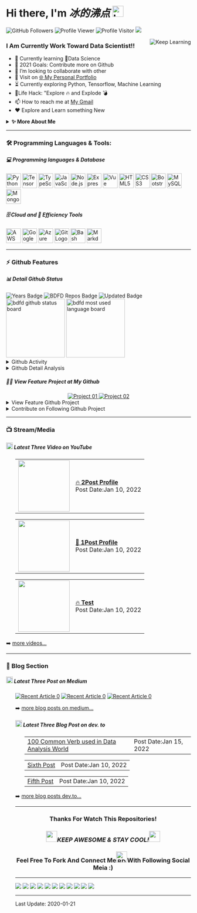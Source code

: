 <!--
 * @Author: BDFD
 * @Date: 2022-01-06 17:50:38
 * @LastEditTime: 2022-02-10 13:07:58
 * @LastEditors: BDFD
 * @Description:
 * @FilePath: \bdfd\README.md
-->

# Hi there, I'm <i>冰的沸点</i> <img height=30 src="https://cdn.jsdelivr.net/gh/bdfd/Personal_Image_Repo/4.Stamp/BDFD_Stamp.png" alt="bdfd" />

<p align="left">
  <img src="https://img.shields.io/github/followers/bdfd?label=Follow%20Me&logo=github" alt="GitHub Followers" />
  <img src="https://komarev.com/ghpvc/?username=bdfd&label=Profile%20views&color=0e75b6&style=flat" alt="Profile Viewer" />
  <img src="https://visitor-badge.glitch.me/badge?page_id=bdfd.bdfd" alt="Profile Visitor"/>
  <a href="https://dc-personal-portfolio.herokuapp.com/" target="_blank">  
    <img src="https://cdn.jsdelivr.net/gh/bdfd/Personal_Image_Repo/4.Stamp/Personal_Website.svg" />
  </a>
</p>

<img align="right" alt="Keep Learning" src="https://cdn.jsdelivr.net/gh/bdfd/Personal_Image_Repo/8.Cool-Animation/Keep_Coding.gif"/>

### I Am Currently Work Toward Data Scientist!!

- 🔭 Currently learning 🤣Data Science
- 🥅 2021 Goals: Contribute more on Github
- 👯 I’m looking to collaborate with other
- 📄 Visit on [🌐 My Personal Portfolio][website]
- ⏳ Currently exploring Python, Tensorflow, Machine Learning
- 🎯Life Hack: "Explore 🔥 and Explode 💣
- 📫 How to reach me at [My Gmail][gmail]
- ❤️ Explore and Learn something New

<details>
  <summary><b>✨ More About Me</b></summary>
  <br/>
I am a BI Developer and self-teach Software Developer with 3+ years of experience.

And yet describe more here later on... Keep it update :D

</details>

---

### 🛠️ Programming Languages & Tools:

##### 💻 Programming languages & Database

<p>
  <img height=40 alt="Python Logo" src="https://cdn.jsdelivr.net/gh/bdfd/Personal_Image_Repo/7.Color-Icon/Programming_Language/python.png" />
  <img height=40 alt="TensorFlow Logo" src="https://cdn.jsdelivr.net/gh/bdfd/Personal_Image_Repo/7.Color-Icon/Framework/tensorflow.png" />
  <img height=40 alt="TypeScript Logo" src="https://cdn.jsdelivr.net/gh/bdfd/Personal_Image_Repo/7.Color-Icon/Programming_Language/typescript.png" />
  <img height=40 alt="JavaScript Logo" src="https://cdn.jsdelivr.net/gh/bdfd/Personal_Image_Repo/7.Color-Icon/Programming_Language/javascript.png" />
  <img height=40 alt="Node.js Logo" src="https://cdn.jsdelivr.net/gh/bdfd/Personal_Image_Repo/7.Color-Icon/Programming_Language/nodejs.png" />
  <img height=40 alt="Express Logo" src="https://cdn.jsdelivr.net/gh/bdfd/Personal_Image_Repo/7.Color-Icon/Framework/express.png" />
  <img height=40 alt="Vue Logo" src="https://cdn.jsdelivr.net/gh/bdfd/Personal_Image_Repo/7.Color-Icon/Programming_Language/vue.png" />
  <img height=40 alt="HTML5 Logo" src="https://cdn.jsdelivr.net/gh/bdfd/Personal_Image_Repo/7.Color-Icon/Programming_Language/html.png" />
  <img height=40 alt="CSS3 Logo" src="https://cdn.jsdelivr.net/gh/bdfd/Personal_Image_Repo/7.Color-Icon/Programming_Language/css.png" />
  <img height=40 alt="Bootstrap Logo" src="https://cdn.jsdelivr.net/gh/bdfd/Personal_Image_Repo/7.Color-Icon/Framework/bootstrap.png" />
  <img height=40 alt="MySQL Logo" src="https://cdn.jsdelivr.net/gh/bdfd/Personal_Image_Repo/7.Color-Icon/Database/mysql.png" />
  <img height=40 alt="MongoDB Logo" src="https://cdn.jsdelivr.net/gh/bdfd/Personal_Image_Repo/7.Color-Icon/Database/mongodb.png" />
</p>

##### 🗄️ Cloud and 🧰 Efficiency Tools

<p>
  <img height=40 alt="AWS Cloud Logo" src="https://cdn.jsdelivr.net/gh/bdfd/Personal_Image_Repo/7.Color-Icon/Cloud_Tech/aws.png" />
  <img height=40 alt="Google Cloud Logo" src="https://cdn.jsdelivr.net/gh/bdfd/Personal_Image_Repo/7.Color-Icon/Cloud_Tech/gcp.png" />
  <img height=40 alt="Azure Cloud Logo" src="https://cdn.jsdelivr.net/gh/bdfd/Personal_Image_Repo/7.Color-Icon/Cloud_Tech/azure.png" />
  <img height=40 alt="Git Logo" src="https://cdn.jsdelivr.net/gh/bdfd/Personal_Image_Repo/7.Color-Icon/Common_Tool/git.png" />
  <img height=40 alt="Bash Logo" src="https://cdn.jsdelivr.net/gh/bdfd/Personal_Image_Repo/7.Color-Icon/Common_Tool/bash.png" />
  <img height=40 alt="Markdown Logo" src="https://cdn.jsdelivr.net/gh/bdfd/Personal_Image_Repo/7.Color-Icon/Common_Tool/markdown.png" />
</p>

---

### ⚡ Github Features

##### 📊 Detail Github Status

<div>
  <img src="https://badges.pufler.dev/years/bdfd" alt="Years Badge"  /> 
  <img src="https://badges.pufler.dev/repos/bdfd" alt="BDFD Repos Badge"  /> 
  <img src="https://badges.pufler.dev/commits/monthly/bdfd" alt="Updated
   Badge"  /> 
   <!--Ref Link(badge):https://pufler.dev/git-badges/-->
</div>
<div>
    <img height=160 src="https://github-readme-stats.vercel.app/api?username=bdfd&show_icons=true&theme=tokyonight" alt="bdfd github status board"  />
    <img height=160 alt="bdfd most used language board" src="https://github-readme-streak-stats.herokuapp.com/?user=bdfd&theme=react&border=61dafb&hide_border=true" />
<div>

<details>
  <summary>Github Activity</summary>
<!--START_SECTION:activity-->

<!--END_SECTION:activity-->
</details>
<details>
  <summary>Github Detail Analysis</summary>

[![top-lang](https://github-readme-stats.vercel.app/api/top-langs/?username=bdfd&title_color=61dafb&text_color=ffffff&icon_color=61dafb&bg_color=20232a&langs_count=8&layout=compact&border_color=61dafb&hide_border=true)](https://github.com/bdfd)

[![trophy](https://github-profile-trophy.vercel.app/?username=bdfd&theme=nord&column=7)](https://github.com/bdfd)

[![contribution-record](https://activity-graph.herokuapp.com/graph?username=bdfd&theme=react-dark&bg_color=20232a&hide_border=true)](https://github.com/bdfd)

<!--START_SECTION:waka-->
![Code Time](http://img.shields.io/badge/Code%20Time-0%20secs-blue)

**I'm an Early 🐤** 

```text
🌞 Morning    239 commits    ███░░░░░░░░░░░░░░░░░░░░░░   14.48% 
🌆 Daytime    928 commits    ██████████████░░░░░░░░░░░   56.24% 
🌃 Evening    356 commits    █████░░░░░░░░░░░░░░░░░░░░   21.58% 
🌙 Night      127 commits    ██░░░░░░░░░░░░░░░░░░░░░░░   7.7%

```
📅 **I'm Most Productive on Thursday** 

```text
Monday       215 commits    ███░░░░░░░░░░░░░░░░░░░░░░   13.03% 
Tuesday      239 commits    ███░░░░░░░░░░░░░░░░░░░░░░   14.48% 
Wednesday    295 commits    ████░░░░░░░░░░░░░░░░░░░░░   17.88% 
Thursday     350 commits    █████░░░░░░░░░░░░░░░░░░░░   21.21% 
Friday       274 commits    ████░░░░░░░░░░░░░░░░░░░░░   16.61% 
Saturday     156 commits    ██░░░░░░░░░░░░░░░░░░░░░░░   9.45% 
Sunday       121 commits    █░░░░░░░░░░░░░░░░░░░░░░░░   7.33%

```


📊 **This Week I Spent My Time On** 

```text
⌚︎ Time Zone: America/Toronto

💬 Programming Languages: 
No Activity Tracked This Week

🔥 Editors: 
No Activity Tracked This Week

🐱‍💻 Projects: 
No Activity Tracked This Week

💻 Operating System: 
No Activity Tracked This Week

```

**I Mostly Code in JavaScript** 

```text
JavaScript               13 repos            ███████░░░░░░░░░░░░░░░░░░   30.23% 
Jupyter Notebook         12 repos            ███████░░░░░░░░░░░░░░░░░░   27.91% 
HTML                     9 repos             █████░░░░░░░░░░░░░░░░░░░░   20.93% 
Python                   5 repos             ███░░░░░░░░░░░░░░░░░░░░░░   11.63% 
TypeScript               2 repos             █░░░░░░░░░░░░░░░░░░░░░░░░   4.65%

```



 Last Updated on 06/06/2022 00:37:10 UTC
<!--END_SECTION:waka-->

## </details>

##### 👩‍💻 View Feature Project at My Github

<div align="center">
  <a href="https://github.com/bdfd/Data_Science_Cheat_Sheet">
    <img alt="Project 01" src="https://github-readme-stats.vercel.app/api/pin/?username=bdfd&repo=Data_Science_Cheat_Sheet&show_icons=true&line_height=27&title_color=6aa6f8&text_color=8a919a&icon_color=6aa6f8&bg_color=22272e" />
  </a>
  <a href="https://github.com/bdfd/Awesome_SQL_Interview_Killer">
    <img alt="Project 02" src="https://github-readme-stats.vercel.app/api/pin/?username=bdfd&repo=Awesome_SQL_Question_Collector&show_icons=true&line_height=27&title_color=6aa6f8&text_color=8a919a&icon_color=6aa6f8&bg_color=22272e" />
  </a>
</div>
<details>
  <summary>View Feature Github Project</summary>
    <a href="https://github.com/bdfd/Awesome-Icon-Collector">
      <img alt="Repo 4.2" src="https://github-readme-stats.vercel.app/api/pin/?username=bdfd&repo=Awesome-Icon-Collector&show_icons=true&line_height=27&title_color=6aa6f8&text_color=8a919a&icon_color=6aa6f8&bg_color=22272e" />
    </a>
    <a href="https://github.com/bdfd/Jupyter_Notebook_PlayGround">
      <img alt="Repo 4.2" src="https://github-readme-stats.vercel.app/api/pin/?username=bdfd&repo=Jupyter_Notebook_PlayGround&show_icons=true&line_height=27&title_color=6aa6f8&text_color=8a919a&icon_color=6aa6f8&bg_color=22272e" />
    </a>
    <a href="https://github.com/bdfd/Resume_Blog_Template-Project01-">
      <img alt="Repo 4.3" src="https://github-readme-stats.vercel.app/api/pin/?username=bdfd&repo=Resume_Blog_Template-Project01-&show_icons=true&line_height=27&title_color=6aa6f8&text_color=8a919a&icon_color=6aa6f8&bg_color=22272e" />
    </a>
    <a href="https://github.com/bdfd/Python_Zero2Hero_DS">
      <img alt="Repo 4.5" src="https://github-readme-stats.vercel.app/api/pin/?username=bdfd&repo=4.5_Python-Zero2Hero-DS&show_icons=true&line_height=27&title_color=6aa6f8&text_color=8a919a&icon_color=6aa6f8&bg_color=22272e" />
    </a>
    <!-- <a href="https://github.com/bdfd/3.9_Coursera_IBM-Data-Analyst-Professional-Certificate">
      <img alt="Repo 3.9" src="https://github-readme-stats.vercel.app/api/pin/?username=bdfd&repo=3.9_Coursera_IBM-Data-Analyst-Professional-Certificate&show_icons=true&line_height=27&title_color=6aa6f8&text_color=8a919a&icon_color=6aa6f8&bg_color=22272e" />
    </a>
    <a href="https://github.com/bdfd/3.10_Coursera_Google-Data-Analytics-Professional-Certificate">
      <img alt="Repo 3.10" src="https://github-readme-stats.vercel.app/api/pin/?username=bdfd&repo=3.10_Coursera_Google-Data-Analytics-Professional-Certificate&show_icons=true&line_height=27&title_color=6aa6f8&text_color=8a919a&icon_color=6aa6f8&bg_color=22272e" />
    </a> -->
</details>
<details>
  <summary>Contribute on Following Github Project</summary>
</details>

---

### 📺 Stream/Media

##### <img height=18 src="https://cdn.jsdelivr.net/gh/bdfd/Personal_Image_Repo/7.Color-Icon/Social_Media_Shields/YouTube.svg" /> Latest Three Video on YouTube

<div style="margin-left:25px">
<!-- YOUTUBE:START --><table> <tr> <td> <a href="https://www.youtube.com/watch?v=1p95V_NsFD4"> <img width="140px" src="https://i.ytimg.com/vi/1p95V_NsFD4/mqdefault.jpg"> </a> </td> 
 <td> <a href="https://www.youtube.com/watch?v=1p95V_NsFD4"> 🔥 <strong>2Post Profile </strong> </a> <br/>Post Date:Jan 10, 2022 </td> </tr> </table><table> <tr> <td> <a href="https://www.youtube.com/watch?v=_BFxlmZKH98"> <img width="140px" src="https://i.ytimg.com/vi/_BFxlmZKH98/mqdefault.jpg"> </a> </td> 
 <td> <a href="https://www.youtube.com/watch?v=_BFxlmZKH98"> 💯 <strong>1Post Profile </strong> </a> <br/>Post Date:Jan 10, 2022 </td> </tr> </table><table> <tr> <td> <a href="https://www.youtube.com/watch?v=A8j64YQCTyk"> <img width="140px" src="https://i.ytimg.com/vi/A8j64YQCTyk/mqdefault.jpg"> </a> </td> 
 <td> <a href="https://www.youtube.com/watch?v=A8j64YQCTyk"> 🔥 <strong>Test </strong> </a> <br/>Post Date:Jan 10, 2022 </td> </tr> </table><!-- YOUTUBE:END -->
</div>
<!-- Locally Markdown Working Fine but not on Github Page
<br><div style=height:120px;display:flex;align-items:center><a style="display:flex;align-items:center;text-decoration:none;height:118px;border:1px solid rgba(0,0,0,.2);padding:10px 20px;border-radius:10px" href="https://www.youtube.com/v/_BFxlmZKH98?version=3" target=__blank><img style=margin-right:10px;width:150px;height:100%;object-fit:cover src="https://i4.ytimg.com/vi/_BFxlmZKH98/hqdefault.jpg"><div style=flex:1><h3 style=color:#333>Hello World Msg From BDFD From Post 2</h3><small style=color:#888;display:block;margin-top:5px;margin-bottom:8px>Jan, 10, 2022</small></div></a></div><br><div style=height:120px;display:flex;align-items:center><a style="display:flex;align-items:center;text-decoration:none;height:118px;border:1px solid rgba(0,0,0,.2);padding:10px 20px;border-radius:10px" href="https://www.youtube.com/v/_BFxlmZKH98?version=3" target=__blank><img style=margin-right:10px;width:150px;height:100%;object-fit:cover src="https://i4.ytimg.com/vi/_BFxlmZKH98/hqdefault.jpg"><div style=flex:1><h3 style=color:#333>Hello World Msg From BDFD From Post 2</h3><small style=color:#888;display:block;margin-top:5px;margin-bottom:8px>Jan, 10, 2022</small></div></a></div><br><div style=height:120px;display:flex;align-items:center><a style="display:flex;align-items:center;text-decoration:none;height:118px;border:1px solid rgba(0,0,0,.2);padding:10px 20px;border-radius:10px" href="https://www.youtube.com/v/_BFxlmZKH98?version=3" target=__blank><img style=margin-right:10px;width:150px;height:100%;object-fit:cover src="https://i4.ytimg.com/vi/_BFxlmZKH98/hqdefault.jpg"><div style=flex:1><h3 style=color:#333>Hello World Msg From BDFD From Post 2</h3><small style=color:#888;display:block;margin-top:5px;margin-bottom:8px>Jan, 10, 2022</small></div></a></div>
-->

➡️ [more videos...][youtube]

---

### 📝 Blog Section

##### <img height=18 src="https://cdn.jsdelivr.net/gh/bdfd/Personal_Image_Repo/7.Color-Icon/Social_Media_Shields/Medium.svg" /> Latest Three Post on Medium

<div style="margin-left:25px">
<a target="_blank" href="https://github-readme-medium-recent-article.vercel.app/medium/@bdfd2005/0"><img src="https://github-readme-medium-recent-article.vercel.app/medium/@bdfd2005/0" alt="Recent Article 0"></a>
<a target="_blank" href="https://github-readme-medium-recent-article.vercel.app/medium/@bdfd2005/1"><img src="https://github-readme-medium-recent-article.vercel.app/medium/@bdfd2005/1" alt="Recent Article 0"></a>
<a target="_blank" href="https://github-readme-medium-recent-article.vercel.app/medium/@bdfd2005/2"><img src="https://github-readme-medium-recent-article.vercel.app/medium/@bdfd2005/2" alt="Recent Article 0"></a>

<div>

➡️ [more blog posts on medium...][medium]

<!-- Ref Link For Medium Post:
https://github.com/bxcodec/github-readme-medium-recent-article#getting-started
https://github.com/alfari16/alfari16
-->

##### <img height=18 src="https://cdn.jsdelivr.net/gh/bdfd/Personal_Image_Repo/7.Color-Icon/Social_Media_Shields/Dev.to.svg" /> Latest Three Blog Post on dev. to

<div style="margin-left:25px">
<!-- BLOG-POST-LIST:START --><table> <tr> <td> <a href="https://dev.to/bdfd2005/100-common-verb-used-in-data-analysis-world-50j1"> 100 Common Verb used in Data Analysis World </a> </td> 
 <td> Post Date:Jan 15, 2022 </td> </tr> </table><table> <tr> <td> <a href="https://dev.to/bdfd2005/sixth-post-41om"> Sixth Post </a> </td> 
 <td> Post Date:Jan 10, 2022 </td> </tr> </table><table> <tr> <td> <a href="https://dev.to/bdfd2005/fifth-post-1eda"> Fifth Post </a> </td> 
 <td> Post Date:Jan 10, 2022 </td> </tr> </table><!-- BLOG-POST-LIST:END -->
</div>

➡️ [more blog posts dev.to...][dev.to]

<!-- ### ⚡ Endrose Section -->
<!--START_SECTION:endorsements-->
<!-- END_SECTION:endorsements -->

---

<div align="center">

### Thanks For Watch This Repositories!

### <img src="https://media.giphy.com/media/WUlplcMpOCEmTGBtBW/giphy.gif" width="30"><i>KEEP AWESOME & STAY COOL!</i><img src="https://media.giphy.com/media/WUlplcMpOCEmTGBtBW/giphy.gif" width="30">

### Feel Free To Fork And Connect Me<img height=30 src="https://cdn.jsdelivr.net/gh/bdfd/Personal_Image_Repo/3.Signature/BDFD.gif" alt="BDFD Signature" />With Following Social Meia :)

</div>

---

[<img src="https://cdn.jsdelivr.net/gh/bdfd/Personal_Image_Repo/7.Color-Icon/Social_Media_Shields/My_Website.svg" />][website]
[<img src="https://cdn.jsdelivr.net/gh/bdfd/Personal_Image_Repo/7.Color-Icon/Social_Media_Shields/LinkedIn.svg" />][linkedin]
[<img src="https://cdn.jsdelivr.net/gh/bdfd/Personal_Image_Repo/7.Color-Icon/Social_Media_Shields/YouTube.svg" />][youtube]
[<img src="https://cdn.jsdelivr.net/gh/bdfd/Personal_Image_Repo/7.Color-Icon/Social_Media_Shields/Medium.svg" />][medium]
[<img src="https://cdn.jsdelivr.net/gh/bdfd/Personal_Image_Repo/7.Color-Icon/Social_Media_Shields/Dev.to.svg" />][dev.to]
[<img src="https://cdn.jsdelivr.net/gh/bdfd/Personal_Image_Repo/7.Color-Icon/Social_Media_Shields/Facebook.svg" />][facebook]
[<img src="https://cdn.jsdelivr.net/gh/bdfd/Personal_Image_Repo/7.Color-Icon/Social_Media_Shields/Twitter.svg" />][twitter]
[<img src="https://cdn.jsdelivr.net/gh/bdfd/Personal_Image_Repo/7.Color-Icon/Social_Media_Shields/stack-overflow.svg" />][stack-overflow]
[<img src="https://cdn.jsdelivr.net/gh/bdfd/Personal_Image_Repo/7.Color-Icon/Social_Media_Shields/Reddit.svg" />][reddit]
[<img src="https://cdn.jsdelivr.net/gh/bdfd/Personal_Image_Repo/7.Color-Icon/Social_Media_Shields/Instagram.svg" />][instagram]
[<img src="https://cdn.jsdelivr.net/gh/bdfd/Personal_Image_Repo/7.Color-Icon/Social_Media_Shields/Gmail.svg" />][gmail]

---

[website]: https://dc-personal-portfolio.herokuapp.com/
[gmail]: mailto:bdfd2005@gmail.com
[linkedin]: https://www.linkedin.com/in/david-chen-52b87780/
[youtube]: https://www.youtube.com/channel/UCQsSGjaOtBIjUc9MampMYXA
[medium]: https://www.medium.com/@bdfd2005
[dev.to]: https://www.dev.to/bdfd2005
[facebook]: https://www.facebook.com/profile.php?id=100077241511519
[twitter]: https://www.twitter.com/bdfd2005
[stack-overflow]: https://www.stackoverflow.com/users/14739081/bdfd2005
[reddit]: https://www.reddit.com/user/bdfd2005
[instagram]: https://www.instagram.com/bdfd2005
[github repo]: https://www.github.com/bdfd

Last Update: 2020-01-21
